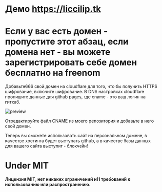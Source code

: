 
# Демо https://liccilip.tk

# Если у вас есть домен - пропустите этот абзац, если домена нет - вы можете зарегистрировать себе домен бесплатно на freenom

Добавьте666 свой домен на cloudflare для того, что бы получить HTTPS шифрование, включите шифрование.
В DNS настройках cloudflare пропишите данные для github pages, где cname - это ваш логин на гитхаб.

![preview]( https://liccilip.ru/images/image.png )



Отредактируйте файл CNAME из моего репозитория и добавьте в него свой домен.

Теперь вы сможете использовать сайт на персональном домене, в качестве хостинга будет выступать github, а в качестве базы данных для вашего сайта выступит - блокчейн!

# Under MIT 
**Лицензия MIT, нет никаких ограничений и11 требований к использованию или распространению.**